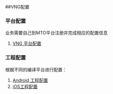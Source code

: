 ##VNG配置


### 平台配置

业务需要自己到MTO平台注册并完成相应的配置信息

1. [VNG 平台配置](VNG/developer.md)

### 工程配置
根据不同的编译平台进行配置：

1. [Android 工程配置](VNG/android.md)
2. [iOS工程配置](VNG/ios.md)
